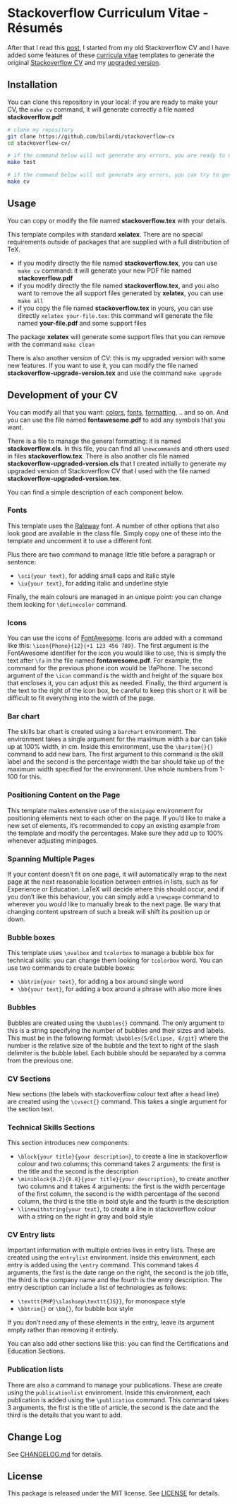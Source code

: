 # Stackoverflow Curriculum Vitae - Résumés

After that I read this [post](https://meta.stackoverflow.com/questions/415293/sunsetting-jobs-developer-story), I started from my old Stackoverflow CV and I have added some features of these [curricula vitae](https://www.latextemplates.com/cat/curricula-vitae) templates to generate the original [Stackoverflow CV](stackoverflow.pdf) and my [upgraded version](stackoverflow-upgraded-version.pdf).

## Installation

You can clone this repository in your local: if you are ready to make your CV, the ``make cv`` command, it will generate correctly a file named **stackoverflow.pdf**

```sh
# clone my repository
git clone https://github.com/bilardi/stackoverflow-cv
cd stackoverflow-cv/

# if the command below will not generate any errors, you are ready to make your CV, else before you have to follow the steps suggested
make test 

# if the command below will not generate any errors, you can try to generate my CV for testing
make cv
```

## Usage

You can copy or modify the file named **stackoverflow.tex** with your details.

This template compiles with standard **xelatex**. There are no special requirements outside of packages that are supplied with a full distribution of TeX.

* if you modify directly the file named **stackoverflow.tex**, you can use ``make cv`` command: it will generate your new PDF file named **stackoverflow.pdf**
* if you modify directly the file named **stackoverflow.tex**, and you also want to remove the all support files generated by **xelatex**, you can use ``make all``
* if you copy the file named **stackoverflow.tex** in yours, you can use directly ``xelatex your-file.tex``: this command will generate the file named **your-file.pdf** and some support files

The package **xelatex** will generate some support files that you can remove with the command ``make clean``

There is also another version of CV: this is my upgraded version with some new features. If you want to use it, you can modify the file named **stackoverflow-upgrade-version.tex** and use the command ``make upgrade``

## Development of your CV

You can modify all that you want: [colors](https://it.overleaf.com/learn/latex/Using_colours_in_LaTeX), [fonts](https://it.overleaf.com/learn/latex/Font_sizes%2C_families%2C_and_styles), [formatting](https://it.overleaf.com/learn/latex/Bold%2C_italics_and_underlining), .. and so on. And you can use the file named **fontawesome.pdf** to add any symbols that you want.

There is a file to manage the general formatting: it is named **stackoverflow.cls**. In this file, you can find all ``\newcommand``s and others used in files **stackoverflow.tex**. There is also another cls file named **stackoverflow-upgraded-version.cls** that I created initially to generate my upgraded version of Stackoverflow CV that I used with the file named **stackoverflow-upgraded-version.tex**.

You can find a simple description of each component below.

### Fonts

This template uses the [Raleway](https://tug.org/FontCatalogue/raleway/) font. A number of other options that also look good are available in the class file. Simply copy one of these into the template and uncomment it to use a different font.

Plus there are two command to manage little title before a paragraph or sentence:

* ``\sci{your text}``, for adding small caps and italic style
* ``\iu{your text}``, for adding italic and underline style

Finally, the main colours are managed in an unique point: you can change them looking for ``\definecolor`` command.

### Icons

You can use the icons of [FontAwesome](https://fontawesome.com/). Icons are added with a command like this: ``\icon{Phone}{12}{+1 123 456 789}``. The first argument is the FontAwesome identifier for the icon you would like to use, this is simply the text after ``\fa`` in the file named **fontawesome.pdf**. For example, the command for the previous phone icon would be \faPhone. The second argument of the ``\icon`` command is the width and height of the square box that encloses it, you can adjust this as needed. Finally, the third argument is the text to the right of the icon box, be careful to keep this short or it will be difficult to fit everything into the width of the page.

### Bar chart

The skills bar chart is created using a ``barchart`` environment. The environment takes a single argument for the maximum width a bar can take up at 100% width, in cm. Inside this environment, use the ``\baritem{}{}`` command to add new bars. The first argument to this command is the skill label and the second is the percentage width the bar should take up of the maximum width specified for the environment. Use whole numbers from 1-100 for this.

### Positioning Content on the Page

This template makes extensive use of the ``minipage`` environment for positioning elements next to each other on the page. If you’d like to make a new set of elements, it’s recommended to copy an existing example from the template and modify the percentages. Make sure they add up to 100% whenever adjusting minipages.

### Spanning Multiple Pages

If your content doesn’t fit on one page, it will automatically wrap to the next page at the next reasonable location between entries in lists, such as for Experience or Education. LaTeX will decide where this should occur, and if you don’t like this behaviour, you can simply add a ``\newpage`` command to wherever you would like to manually break to the next page. Be wary that changing content upstream of such a break will shift its position up or down.

### Bubble boxes

This template uses ``\ovalbox`` and ``tcolorbox`` to manage a bubble box for technical skills: you can change them looking for ``tcolorbox`` word.
You can use two commands to create bubble boxes:

* ``\bbtrim{your text}``, for adding a box around single word
* ``\bb{your text}``, for adding a box around a phrase with also more lines

### Bubbles

Bubbles are created using the ``\bubbles{}`` command. The only argument to this is a string specifying the number of bubbles and their sizes and labels. This must be in the following format: ``\bubbles{5/Eclipse, 6/git}`` where the number is the relative size of the bubble and the text to right of the slash delimiter is the bubble label. Each bubble should be separated by a comma from the previous one.

### CV Sections

New sections (the labels with stackoverflow colour text after a head line) are created using the ``\cvsect{}`` command. This takes a single argument for the section text.

### Technical Skills Sections

This section introduces new components:

* ``\block{your title}{your description}``, to create a line in stackoverflow colour and two columns; this command takes 2 arguments: the first is the title and the second is the description
* ``\miniblock{0.2}{0.8}{your title}{your description}``, to create another two columns and it takes 4 arguments: the first is the width percentage of the first column, the second is the width percentage of the second column, the third is the title in bold style and the fourth is the description
* ``\linewithstring{your text}``, to create a line in stackoverflow colour with a string on the right in gray and bold style 

### CV Entry lists

Important information with multiple entries lives in entry lists. These are created using the ``entrylist`` environment. Inside this environment, each entry is added using the ``\entry`` command. This command takes 4 arguments, the first is the date range on the right, the second is the job title, the third is the company name and the fourth is the entry description. The entry description can include a list of technologies as follows:

* ``\texttt{PHP}\slashsep\texttt{JS}}``, for monospace style
* ``\bbtrim{}`` or ``\bb{}``, for bubble box style

If you don’t need any of these elements in the entry, leave its argument empty rather than removing it entirely.

You can also add other sections like this: you can find the Certifications and Education Sections.

### Publication lists

There are also a command to manage your publications. These are create using the ``publicationlist`` envinroment. Inside this environment, each publication is added using the ``\publication`` command. This command takes 3 arguments, the first is the title of article, the second is the date and the third is the details that you want to add.

## Change Log

See [CHANGELOG.md](CHANGELOG.md) for details.

## License

This package is released under the MIT license. See [LICENSE](LICENSE) for details.